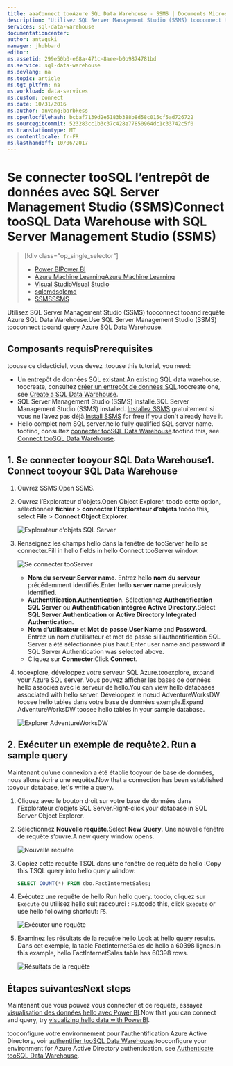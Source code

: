 ```yaml
---
title: aaaConnect tooAzure SQL Data Warehouse - SSMS | Documents Microsoft
description: "Utilisez SQL Server Management Studio (SSMS) tooconnect tooand requête Azure SQL Data Warehouse."
services: sql-data-warehouse
documentationcenter: 
author: antvgski
manager: jhubbard
editor: 
ms.assetid: 299e50b3-e68a-471c-8aee-b0b9874781bd
ms.service: sql-data-warehouse
ms.devlang: na
ms.topic: article
ms.tgt_pltfrm: na
ms.workload: data-services
ms.custom: connect
ms.date: 10/31/2016
ms.author: anvang;barbkess
ms.openlocfilehash: bcbaf7139d2e5183b388b8d58c015cf5ad726722
ms.sourcegitcommit: 523283cc1b3c37c428e77850964dc1c33742c5f0
ms.translationtype: MT
ms.contentlocale: fr-FR
ms.lasthandoff: 10/06/2017
---
```

# <a name="connect-toosql-data-warehouse-with-sql-server-management-studio-ssms"></a><span data-ttu-id="c0c61-103">Se connecter tooSQL l’entrepôt de données avec SQL Server Management Studio (SSMS)</span><span class="sxs-lookup"><span data-stu-id="c0c61-103">Connect tooSQL Data Warehouse with SQL Server Management Studio (SSMS)</span></span>
> [!div class="op_single_selector"]
> * [<span data-ttu-id="c0c61-104">Power BI</span><span class="sxs-lookup"><span data-stu-id="c0c61-104">Power BI</span></span>](sql-data-warehouse-get-started-visualize-with-power-bi.md)
> * [<span data-ttu-id="c0c61-105">Azure Machine Learning</span><span class="sxs-lookup"><span data-stu-id="c0c61-105">Azure Machine Learning</span></span>](sql-data-warehouse-get-started-analyze-with-azure-machine-learning.md)
> * [<span data-ttu-id="c0c61-106">Visual Studio</span><span class="sxs-lookup"><span data-stu-id="c0c61-106">Visual Studio</span></span>](sql-data-warehouse-query-visual-studio.md)
> * [<span data-ttu-id="c0c61-107">sqlcmd</span><span class="sxs-lookup"><span data-stu-id="c0c61-107">sqlcmd</span></span>](sql-data-warehouse-get-started-connect-sqlcmd.md) 
> * [<span data-ttu-id="c0c61-108">SSMS</span><span class="sxs-lookup"><span data-stu-id="c0c61-108">SSMS</span></span>](sql-data-warehouse-query-ssms.md)
> 
> 

<span data-ttu-id="c0c61-109">Utilisez SQL Server Management Studio (SSMS) tooconnect tooand requête Azure SQL Data Warehouse.</span><span class="sxs-lookup"><span data-stu-id="c0c61-109">Use SQL Server Management Studio (SSMS) tooconnect tooand query Azure SQL Data Warehouse.</span></span> 

## <a name="prerequisites"></a><span data-ttu-id="c0c61-110">Composants requis</span><span class="sxs-lookup"><span data-stu-id="c0c61-110">Prerequisites</span></span>
<span data-ttu-id="c0c61-111">toouse ce didacticiel, vous devez :</span><span class="sxs-lookup"><span data-stu-id="c0c61-111">toouse this tutorial, you need:</span></span>

* <span data-ttu-id="c0c61-112">Un entrepôt de données SQL existant.</span><span class="sxs-lookup"><span data-stu-id="c0c61-112">An existing SQL data warehouse.</span></span> <span data-ttu-id="c0c61-113">toocreate, consultez [créer un entrepôt de données SQL][Create a SQL Data Warehouse].</span><span class="sxs-lookup"><span data-stu-id="c0c61-113">toocreate one, see [Create a SQL Data Warehouse][Create a SQL Data Warehouse].</span></span>
* <span data-ttu-id="c0c61-114">SQL Server Management Studio (SSMS) installé.</span><span class="sxs-lookup"><span data-stu-id="c0c61-114">SQL Server Management Studio (SSMS) installed.</span></span> <span data-ttu-id="c0c61-115">[Installez SSMS][Install SSMS] gratuitement si vous ne l’avez pas déjà.</span><span class="sxs-lookup"><span data-stu-id="c0c61-115">[Install SSMS][Install SSMS] for free if you don't already have it.</span></span>
* <span data-ttu-id="c0c61-116">Hello complet nom SQL server.</span><span class="sxs-lookup"><span data-stu-id="c0c61-116">hello fully qualified SQL server name.</span></span> <span data-ttu-id="c0c61-117">toofind, consultez [connecter tooSQL Data Warehouse][Connect tooSQL Data Warehouse].</span><span class="sxs-lookup"><span data-stu-id="c0c61-117">toofind this, see [Connect tooSQL Data Warehouse][Connect tooSQL Data Warehouse].</span></span>

## <a name="1-connect-tooyour-sql-data-warehouse"></a><span data-ttu-id="c0c61-118">1. Se connecter tooyour SQL Data Warehouse</span><span class="sxs-lookup"><span data-stu-id="c0c61-118">1. Connect tooyour SQL Data Warehouse</span></span>
1. <span data-ttu-id="c0c61-119">Ouvrez SSMS.</span><span class="sxs-lookup"><span data-stu-id="c0c61-119">Open SSMS.</span></span>
2. <span data-ttu-id="c0c61-120">Ouvrez l’Explorateur d'objets.</span><span class="sxs-lookup"><span data-stu-id="c0c61-120">Open Object Explorer.</span></span> <span data-ttu-id="c0c61-121">toodo cette option, sélectionnez **fichier** > **connecter l’Explorateur d’objets**.</span><span class="sxs-lookup"><span data-stu-id="c0c61-121">toodo this, select **File** > **Connect Object Explorer**.</span></span>
   
    ![Explorateur d’objets SQL Server][1]
3. <span data-ttu-id="c0c61-123">Renseignez les champs hello dans la fenêtre de tooServer hello se connecter.</span><span class="sxs-lookup"><span data-stu-id="c0c61-123">Fill in hello fields in hello Connect tooServer window.</span></span>
   
    ![Se connecter tooServer][2]
   
   * <span data-ttu-id="c0c61-125">**Nom du serveur**.</span><span class="sxs-lookup"><span data-stu-id="c0c61-125">**Server name**.</span></span> <span data-ttu-id="c0c61-126">Entrez hello **nom du serveur** précédemment identifiés.</span><span class="sxs-lookup"><span data-stu-id="c0c61-126">Enter hello **server name** previously identified.</span></span>
   * <span data-ttu-id="c0c61-127">**Authentification**.</span><span class="sxs-lookup"><span data-stu-id="c0c61-127">**Authentication**.</span></span> <span data-ttu-id="c0c61-128">Sélectionnez **Authentification SQL Server** ou **Authentification intégrée Active Directory**.</span><span class="sxs-lookup"><span data-stu-id="c0c61-128">Select **SQL Server Authentication** or **Active Directory Integrated Authentication**.</span></span>
   * <span data-ttu-id="c0c61-129">**Nom d’utilisateur** et **Mot de passe**.</span><span class="sxs-lookup"><span data-stu-id="c0c61-129">**User Name** and **Password**.</span></span> <span data-ttu-id="c0c61-130">Entrez un nom d’utilisateur et mot de passe si l’authentification SQL Server a été sélectionnée plus haut.</span><span class="sxs-lookup"><span data-stu-id="c0c61-130">Enter user name and password if SQL Server Authentication was selected above.</span></span>
   * <span data-ttu-id="c0c61-131">Cliquez sur **Connecter**.</span><span class="sxs-lookup"><span data-stu-id="c0c61-131">Click **Connect**.</span></span>
4. <span data-ttu-id="c0c61-132">tooexplore, développez votre serveur SQL Azure.</span><span class="sxs-lookup"><span data-stu-id="c0c61-132">tooexplore, expand your Azure SQL server.</span></span> <span data-ttu-id="c0c61-133">Vous pouvez afficher les bases de données hello associés avec le serveur de hello.</span><span class="sxs-lookup"><span data-stu-id="c0c61-133">You can view hello databases associated with hello server.</span></span> <span data-ttu-id="c0c61-134">Développez le nœud AdventureWorksDW toosee hello tables dans votre base de données exemple.</span><span class="sxs-lookup"><span data-stu-id="c0c61-134">Expand AdventureWorksDW toosee hello tables in your sample database.</span></span>
   
    ![Explorer AdventureWorksDW][3]

## <a name="2-run-a-sample-query"></a><span data-ttu-id="c0c61-136">2. Exécuter un exemple de requête</span><span class="sxs-lookup"><span data-stu-id="c0c61-136">2. Run a sample query</span></span>
<span data-ttu-id="c0c61-137">Maintenant qu’une connexion a été établie tooyour de base de données, nous allons écrire une requête.</span><span class="sxs-lookup"><span data-stu-id="c0c61-137">Now that a connection has been established tooyour database, let's write a query.</span></span>

1. <span data-ttu-id="c0c61-138">Cliquez avec le bouton droit sur votre base de données dans l’Explorateur d’objets SQL Server.</span><span class="sxs-lookup"><span data-stu-id="c0c61-138">Right-click your database in SQL Server Object Explorer.</span></span>
2. <span data-ttu-id="c0c61-139">Sélectionnez **Nouvelle requête**.</span><span class="sxs-lookup"><span data-stu-id="c0c61-139">Select **New Query**.</span></span> <span data-ttu-id="c0c61-140">Une nouvelle fenêtre de requête s’ouvre.</span><span class="sxs-lookup"><span data-stu-id="c0c61-140">A new query window opens.</span></span>
   
    ![Nouvelle requête][4]
3. <span data-ttu-id="c0c61-142">Copiez cette requête TSQL dans une fenêtre de requête de hello :</span><span class="sxs-lookup"><span data-stu-id="c0c61-142">Copy this TSQL query into hello query window:</span></span>
   
    ```sql
    SELECT COUNT(*) FROM dbo.FactInternetSales;
    ```
4. <span data-ttu-id="c0c61-143">Exécutez une requête de hello.</span><span class="sxs-lookup"><span data-stu-id="c0c61-143">Run hello query.</span></span> <span data-ttu-id="c0c61-144">toodo, cliquez sur `Execute` ou utilisez hello suit raccourci : `F5`.</span><span class="sxs-lookup"><span data-stu-id="c0c61-144">toodo this, click `Execute` or use hello following shortcut: `F5`.</span></span>
   
    ![Exécuter une requête][5]
5. <span data-ttu-id="c0c61-146">Examinez les résultats de la requête hello.</span><span class="sxs-lookup"><span data-stu-id="c0c61-146">Look at hello query results.</span></span> <span data-ttu-id="c0c61-147">Dans cet exemple, la table FactInternetSales de hello a 60398 lignes.</span><span class="sxs-lookup"><span data-stu-id="c0c61-147">In this example, hello FactInternetSales table has 60398 rows.</span></span>
   
    ![Résultats de la requête][6]

## <a name="next-steps"></a><span data-ttu-id="c0c61-149">Étapes suivantes</span><span class="sxs-lookup"><span data-stu-id="c0c61-149">Next steps</span></span>
<span data-ttu-id="c0c61-150">Maintenant que vous pouvez vous connecter et de requête, essayez [visualisation des données hello avec Power BI][visualizing hello data with PowerBI].</span><span class="sxs-lookup"><span data-stu-id="c0c61-150">Now that you can connect and query, try [visualizing hello data with PowerBI][visualizing hello data with PowerBI].</span></span>

<span data-ttu-id="c0c61-151">tooconfigure votre environnement pour l’authentification Azure Active Directory, voir [authentifier tooSQL Data Warehouse][Authenticate tooSQL Data Warehouse].</span><span class="sxs-lookup"><span data-stu-id="c0c61-151">tooconfigure your environment for Azure Active Directory authentication, see [Authenticate tooSQL Data Warehouse][Authenticate tooSQL Data Warehouse].</span></span>

<!--Arcticles-->
[Connect tooSQL Data Warehouse]: sql-data-warehouse-connect-overview.md
[Create a SQL Data Warehouse]: sql-data-warehouse-get-started-provision.md
[Authenticate tooSQL Data Warehouse]: sql-data-warehouse-authentication.md
[visualizing hello data with PowerBI]: sql-data-warehouse-get-started-visualize-with-power-bi.md 

<!--Other-->
[Azure portal]: https://portal.azure.com
[Install SSMS]: https://msdn.microsoft.com/en-US/library/hh213248.aspx


<!--Image references-->

[1]: media/sql-data-warehouse-query-ssms/connect-object-explorer.png
[2]: media/sql-data-warehouse-query-ssms/connect-object-explorer1.png
[3]: media/sql-data-warehouse-query-ssms/explore-tables.png
[4]: media/sql-data-warehouse-query-ssms/new-query.png
[5]: media/sql-data-warehouse-query-ssms/execute-query.png
[6]: media/sql-data-warehouse-query-ssms/results.png
